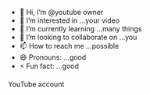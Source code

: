 - 👋 Hi, I’m @youtube owner
- 👀 I’m interested in ...your video
- 🌱 I’m currently learning ...many things
- 💞️ I’m looking to collaborate on ...you
- 📫 How to reach me ...possible
- 😄 Pronouns: ...good
- ⚡ Fun fact: ...good

<!---
Sabkadost/Sabkadost is a ✨ special ✨ repository because its `README.md` (this file) appears on your GitHub profile.
You can click the Preview link to take a look at your changes.
--->
YouTube account
